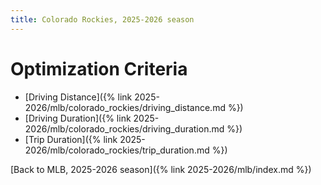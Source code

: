 ```yaml
---
title: Colorado Rockies, 2025-2026 season
---
```


# Optimization Criteria
- [Driving Distance]({% link 2025-2026/mlb/colorado_rockies/driving_distance.md %})
- [Driving Duration]({% link 2025-2026/mlb/colorado_rockies/driving_duration.md %})
- [Trip Duration]({% link 2025-2026/mlb/colorado_rockies/trip_duration.md %})

[Back to MLB, 2025-2026 season]({% link 2025-2026/mlb/index.md %})
